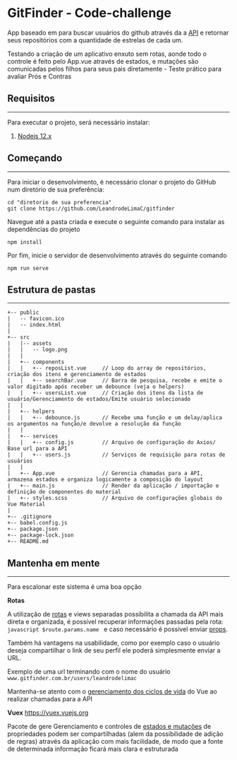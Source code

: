 # GitFinder  - Code-challenge

[logo]: https://github.com/LeandrodeLimaC/gitfinder/blob/master/src/assets/logo.png "GitFinder"

App baseado em  para buscar usuários do github através da a [API](developer.github.com/v3/) e retornar  seus repositórios com a quantidade de estrelas de cada um.

Testando a criação de um aplicativo enxuto sem rotas, aonde todo o controle é feito pelo App.vue através de estados, e mutações são comunicadas pelos filhos para seus pais 
diretamente - Teste prático para avaliar Prós e Contras 

## Requisitos
---
Para executar o projeto, será necessário instalar:

1. [Nodejs 12.x](https://nodejs.org/en/)


## Começando
---
Para iniciar o desenvolvimento, é necessário clonar o projeto do GitHub num diretório de sua preferência:

```shell
cd "diretorio de sua preferencia"
git clone https://github.com/LeandrodeLimaC/gitfinder
```
Navegue até a pasta criada e execute o seguinte comando para instalar as dependências do projeto
```
npm install
```

Por fim, inicie o servidor de desenvolvimento através do seguinte comando
```
npm run serve
```
## Estrutura de pastas
---
```
+-- public
|   -- favicon.ico              
|   -- index.html               
|
+-- src
|   |-- assets
|   |   -- logo.png             
|   |
|   +-- components
|   |   +-- reposList.vue     // Loop do array de repositórios, criação dos itens e gerenciamento de estados 
|   |   +-- searchBar.vue     // Barra de pesquisa, recebe e emite o valor digitado após receber um debounce (veja o helpers) 
|   |   +-- usersList.vue     // Criação dos itens da lista de usuário/Gerenciamento de estados/Emite usuário selecionado
|   |
|   +-- helpers
|   |   +-- debounce.js       // Recebe uma função e um delay/aplica os argumentos na função/e devolve a resolução da função 
|   |
|   +-- services
|   |   +-- config.js         // Arquivo de configuração do Axios/ Base url para a API
|   |   +-- users.js          // Serviços de requisição para rotas de usuários
|   |
|   +-- App.vue               // Gerencia chamadas para a API, armazena estados e organiza logicamente a composição do layout
|   +-- main.js               // Render da aplicação / importação e definição de componentes do material
|   +-- styles.scss           // Arquivo de configurações globais do Vue Material
|
+-- .gitignore
+-- babel.config.js
+-- package.json
+-- package-lock.json
+-- README.md
```

## Mantenha em mente
---
Para escalonar este sistema é uma boa opção

**Rotas** 

A utilização de [rotas](https://router.vuejs.org/guide/essentials/dynamic-matching.html "Explicação sobre Rotas") e views separadas possibilita a chamada da API mais direta e organizada, é possível recuperar informações passadas pela rota: ```javascript $route.params.name ``` e caso necessário é possível enviar [props](https://router.vuejs.org/guide/essentials/passing-props.html "Enviando props com routes").

Também há vantagens na usabilidade, como por exemplo caso o usuário deseja compartilhar o link de seu perfil ele poderá simplesmente enviar a URL.

Exemplo de uma url terminando com o nome do usuário ```www.gitfinder.com.br/users/leandrodelimac```

Mantenha-se atento com o [gerenciamento dos ciclos de vida](https://br.vuejs.org/v2/guide/instance.html#Diagrama-do-Ciclo-de-Vida) do Vue ao realizar chamadas para a API


**Vuex** <https://vuex.vuejs.org>

Pacote de gere
Gerenciamento e controles de [estados e mutações](https://vuex.vuejs.org/guide/mutations.html "Mutações no Vuex") de propriedades podem ser compartilhadas (alem da possibilidade de adição de regras) através da aplicação com mais facilidade, de modo que a fonte de determinada informação ficará mais clara e estruturada
